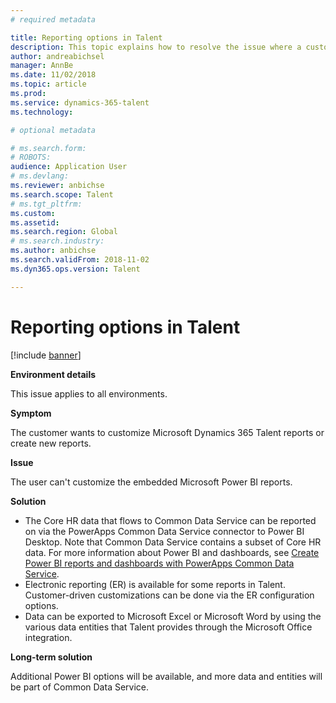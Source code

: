 ```yaml
---
# required metadata

title: Reporting options in Talent
description: This topic explains how to resolve the issue where a customer wants to customize Microsoft Dynamics 365 Talent reports or create new reports.
author: andreabichsel
manager: AnnBe
ms.date: 11/02/2018
ms.topic: article
ms.prod: 
ms.service: dynamics-365-talent
ms.technology: 

# optional metadata

# ms.search.form: 
# ROBOTS: 
audience: Application User
# ms.devlang: 
ms.reviewer: anbichse
ms.search.scope: Talent
# ms.tgt_pltfrm: 
ms.custom: 
ms.assetid: 
ms.search.region: Global
# ms.search.industry: 
ms.author: anbichse
ms.search.validFrom: 2018-11-02
ms.dyn365.ops.version: Talent

---
```


# Reporting options in Talent

[!include [banner](includes/banner.md)]

**Environment details**

This issue applies to all environments.

**Symptom**

The customer wants to customize Microsoft Dynamics 365 Talent reports or create new reports.

**Issue**

The user can't customize the embedded Microsoft Power BI reports.

**Solution**

- The Core HR data that flows to Common Data Service can be reported on via the PowerApps Common Data Service connector to Power BI Desktop. Note that Common Data Service contains a subset of Core HR data. For more information about Power BI and dashboards, see [Create Power BI reports and dashboards with PowerApps Common Data Service](https://powerapps.microsoft.com/blog/cdsconnectortopowerbi).
- Electronic reporting (ER) is available for some reports in Talent. Customer-driven customizations can be done via the ER configuration options.
- Data can be exported to Microsoft Excel or Microsoft Word by using the various data entities that Talent provides through the Microsoft Office integration.

**Long-term solution**

Additional Power BI options will be available, and more data and entities will be part of Common Data Service.
